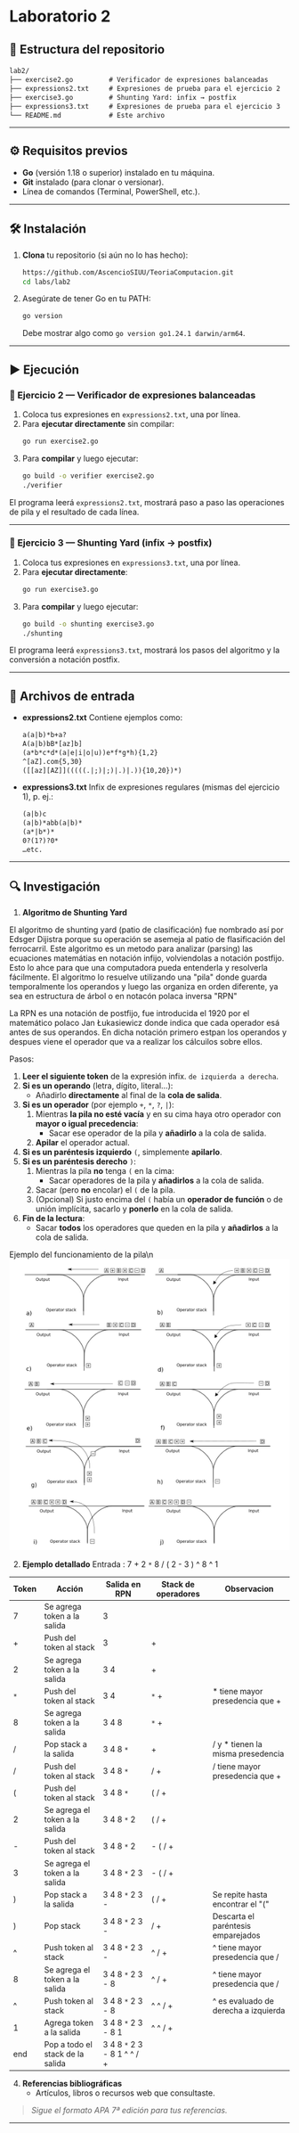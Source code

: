 # Laboratorio 2

## 📁 Estructura del repositorio

```
lab2/
├── exercise2.go         # Verificador de expresiones balanceadas
├── expressions2.txt     # Expresiones de prueba para el ejercicio 2
├── exercise3.go         # Shunting Yard: infix → postfix
├── expressions3.txt     # Expresiones de prueba para el ejercicio 3
└── README.md            # Este archivo
```

---

## ⚙️ Requisitos previos

- **Go** (versión 1.18 o superior) instalado en tu máquina.
- **Git** instalado (para clonar o versionar).
- Línea de comandos (Terminal, PowerShell, etc.).

---

## 🛠️ Instalación

1. **Clona** tu repositorio (si aún no lo has hecho):
   ```bash
   https://github.com/AscencioSIUU/TeoriaComputacion.git
   cd labs/lab2
   ```
2. Asegúrate de tener Go en tu PATH:
   ```bash
   go version
   ```
   Debe mostrar algo como `go version go1.24.1 darwin/arm64`.

---

## ▶️ Ejecución

### 🔹 Ejercicio 2 — Verificador de expresiones balanceadas

1. Coloca tus expresiones en `expressions2.txt`, una por línea.
2. Para **ejecutar directamente** sin compilar:
   ```bash
   go run exercise2.go
   ```
3. Para **compilar** y luego ejecutar:
   ```bash
   go build -o verifier exercise2.go
   ./verifier
   ```

El programa leerá `expressions2.txt`, mostrará paso a paso las operaciones de pila y el resultado de cada línea.

---

### 🔹 Ejercicio 3 — Shunting Yard (infix → postfix)

1. Coloca tus expresiones en `expressions3.txt`, una por línea.
2. Para **ejecutar directamente**:
   ```bash
   go run exercise3.go
   ```
3. Para **compilar** y luego ejecutar:
   ```bash
   go build -o shunting exercise3.go
   ./shunting
   ```

El programa leerá `expressions3.txt`, mostrará los pasos del algoritmo y la conversión a notación postfix.

---

## 📄 Archivos de entrada

- **expressions2.txt**
  Contiene ejemplos como:
  ```
  a(a|b)*b+a?
  A(a|b)bB*[az]b]
  (a*b*c*d*(a|e|i|o|u))e*f*g*h){1,2}
  ^[aZ].com{5,30}
  ([[az][AZ]](((((.|;)|;)|.)|.)){10,20})*)
  ```
- **expressions3.txt**
  Infix de expresiones regulares (mismas del ejercicio 1), p. ej.:
  ```
  (a|b)c
  (a|b)*abb(a|b)*
  (a*|b*)*
  0?(1?)?0*
  …etc.
  ```

---

## 🔍 Investigación

1. **Algoritmo de Shunting Yard**

El algoritmo de shunting yard (patio de clasificación) fue nombrado así por Edsger Dijistra porque su operación se asemeja al patio de flasificación del ferrocarril. Este algoritmo es un metodo para analizar (parsing) las ecuaciones matemátias en notación infijo, volviendolas a notación postfijo. Esto lo ahce para que una computadora pueda entenderla y resolverla fácilmente.
El algoritmo lo resuelve utilizando una "pila" donde guarda temporalmente los operandos y luego las organiza en orden diferente, ya sea en estructura de árbol o en notacón polaca inversa "RPN"

La RPN es una notación de postfijo, fue introducida el 1920 por el matemático polaco Jan Łukasiewicz donde indica que cada operador esá antes de sus operandos. En dicha notación primero estpan los operandos y despues viene el operador que va a realizar los cálcuilos sobre ellos.

Pasos:

1. **Leer el siguiente token** de la expresión infix. `de izquierda a derecha`.
2. **Si es un operando** (letra, dígito, literal…):
   - Añadirlo **directamente** al final de la **cola de salida**.
3. **Si es un operador** (por ejemplo `+`, `*`, `?`, `|`):
   1. Mientras **la pila no esté vacía** y en su cima haya otro operador con **mayor o igual precedencia**:
      - Sacar ese operador de la pila y **añadirlo** a la cola de salida.
   2. **Apilar** el operador actual.
4. **Si es un paréntesis izquierdo** `(`, simplemente **apilarlo**.
5. **Si es un paréntesis derecho** `)`:
   1. Mientras la pila **no** tenga `(` en la cima:
      - Sacar operadores de la pila y **añadirlos** a la cola de salida.
   2. Sacar (pero **no** encolar) el `(` de la pila.
   3. (Opcional) Si justo encima del `(` había un **operador de función** o de unión implícita, sacarlo y **ponerlo** en la cola de salida.
6. **Fin de la lectura**:
   - Sacar **todos** los operadores que queden en la pila y **añadirlos** a la cola de salida.

Ejemplo del funcionamiento de la pila\n
![Shunting yard](./Shunting_yard_ok.png)

2. **Ejemplo detallado**
   Entrada : 7 + 2 `*` 8 / ( 2 - 3 ) ^ 8 ^ 1

| Token | Acción                           | Salida en RPN               | Stack de operadores | Observacion                          |
| ----- | -------------------------------- | --------------------------- | ------------------- | ------------------------------------ |
| 7     | Se agrega token a la salida      | 3                           |                     |                                      |
| +     | Push del token al stack          | 3                           | +                   |                                      |
| 2     | Se agrega token a la salida      | 3 4                         | +                   |                                      |
| `*`   | Push del token al stack          | 3 4                         | `*` +               | \* tiene mayor presedencia que +     |
| 8     | Se agrega token a la salida      | 3 4 8                       | `*` +               |                                      |
| /     | Pop stack a la salida            | 3 4 8 `*`                   | +                   | / y \* tienen la misma presedencia   |
| /     | Push del token al stack          | 3 4 8 `*`                   | / +                 | / tiene mayor presedencia que +      |
| (     | Push del token al stack          | 3 4 8 `*`                   | ( / +               |                                      |
| 2     | Se agrega el token a la salida   | 3 4 8 `*` 2                 | ( / +               |                                      |
| -     | Push del token al stack          | 3 4 8 `*` 2                 | - ( / +             |                                      |
| 3     | Se agrega el token a la salida   | 3 4 8 `*` 2 3               | - ( / +             |                                      |
| )     | Pop stack a la salida            | 3 4 8 `*` 2 3 -             | ( / +               | Se repite hasta encontrar el "("     |
| )     | Pop stack                        | 3 4 8 `*` 2 3 -             | / +                 | Descarta el paréntesis emparejados   |
| ^     | Push token al stack              | 3 4 8 `*` 2 3 -             | ^ / +               | ^ tiene mayor presedencia que /      |
| 8     | Se agrega el token a la salida   | 3 4 8 `*` 2 3 - 8           | ^ / +               | ^ tiene mayor presedencia que /      |
| ^     | Push token al stack              | 3 4 8 `*` 2 3 - 8           | ^ ^ / +             | ^ es evaluado de derecha a izquierda |
| 1     | Agrega token a la salida         | 3 4 8 `*` 2 3 - 8 1         | ^ ^ / +             |                                      |
| end   | Pop a todo el stack de la salida | 3 4 8 `*` 2 3 - 8 1 ^ ^ / + |                     |                                      |

4. **Referencias bibliográficas**
   - Artículos, libros o recursos web que consultaste.

> _Sigue el formato APA 7ª edición para tus referencias._

---
